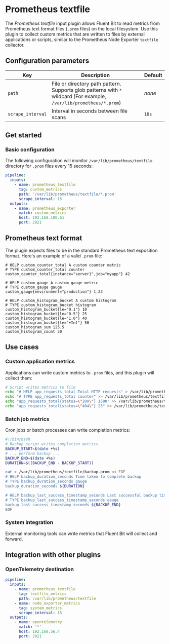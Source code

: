 # Prometheus textfile

The _Prometheus textfile_ input plugin allows Fluent Bit to read metrics from Prometheus text format files (`.prom` files) on the local filesystem. Use this plugin to collect custom metrics that are written to files by external applications or scripts, similar to the Prometheus Node Exporter `textfile` collector.

## Configuration parameters

| Key | Description | Default |
|-----|-------------|---------|
| `path` | File or directory path pattern. Supports glob patterns with `*` wildcard (For example, `/var/lib/prometheus/*.prom`) | _none_ |
| `scrape_interval` | Interval in seconds between file scans | `10s` |

## Get started

### Basic configuration

The following configuration will monitor `/var/lib/prometheus/textfile` directory for `.prom` files every 15 seconds:

```yaml
pipeline:
  inputs:
    - name: prometheus_textfile
      tag: custom_metrics
      path: '/var/lib/prometheus/textfile/*.prom'
      scrape_interval: 15
  outputs:
    - name: prometheus_exporter
      match: custom_metrics
      host: 192.168.100.61
      port: 2021
```

## Prometheus text format

The plugin expects files to be in the standard Prometheus text exposition format. Here's an example of a valid `.prom` file:

```text
# HELP custom_counter_total A custom counter metric
# TYPE custom_counter_total counter
custom_counter_total{instance="server1",job="myapp"} 42

# HELP custom_gauge A custom gauge metric
# TYPE custom_gauge gauge
custom_gauge{environment="production"} 1.23

# HELP custom_histogram_bucket A custom histogram
# TYPE custom_histogram_bucket histogram
custom_histogram_bucket{le="0.1"} 10
custom_histogram_bucket{le="0.5"} 25
custom_histogram_bucket{le="1.0"} 40
custom_histogram_bucket{le="+Inf"} 50
custom_histogram_sum 125.5
custom_histogram_count 50
```

## Use cases

### Custom application metrics

Applications can write custom metrics to `.prom` files, and this plugin will collect them:

```bash
# Script writes metrics to file
echo "# HELP app_requests_total Total HTTP requests" > /var/lib/prometheus/textfile/app.prom
echo "# TYPE app_requests_total counter" >> /var/lib/prometheus/textfile/app.prom
echo "app_requests_total{status=\"200\"} 1500" >> /var/lib/prometheus/textfile/app.prom
echo "app_requests_total{status=\"404\"} 23" >> /var/lib/prometheus/textfile/app.prom
```

### Batch job metrics

Cron jobs or batch processes can write completion metrics:

```bash
#!/bin/bash
# Backup script writes completion metrics
BACKUP_START=$(date +%s)
# ... perform backup ...
BACKUP_END=$(date +%s)
DURATION=$((BACKUP_END - BACKUP_START))

cat > /var/lib/prometheus/textfile/backup.prom << EOF
# HELP backup_duration_seconds Time taken to complete backup
# TYPE backup_duration_seconds gauge
backup_duration_seconds ${DURATION}

# HELP backup_last_success_timestamp_seconds Last successful backup timestamp
# TYPE backup_last_success_timestamp_seconds gauge
backup_last_success_timestamp_seconds ${BACKUP_END}
EOF
```

### System integration

External monitoring tools can write metrics that Fluent Bit will collect and forward.

## Integration with other plugins


### OpenTelemetry destination

```yaml
pipeline:
  inputs:
    - name: prometheus_textfile
      tag: textfile_metrics
      path: /var/lib/prometheus/textfile
    - name: node_exporter_metrics
      tag: system_metrics
      scrape_interval: 15
  outputs:
    - name: opentelemetry
      match: '*'
      host: 192.168.56.4
      port: 2021
```
